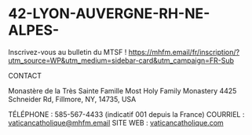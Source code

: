# 42-LYON-AUVERGNE-RH-NE-ALPES-

Inscrivez-vous au bulletin du MTSF !
https://mhfm.email/fr/inscription/?utm_source=WP&utm_medium=sidebar-card&utm_campaign=FR-Sub

CONTACT

Monastère de la Très Sainte Famille
Most Holy Family Monastery
4425 Schneider Rd, Fillmore, NY, 14735, USA

TÉLÉPHONE : 585-567-4433 (indicatif 001 depuis la France)
COURRIEL : vaticancatholique@mhfm.email 
SITE WEB : [vaticancatholique.com](https://www.vaticancatholique.com/)
